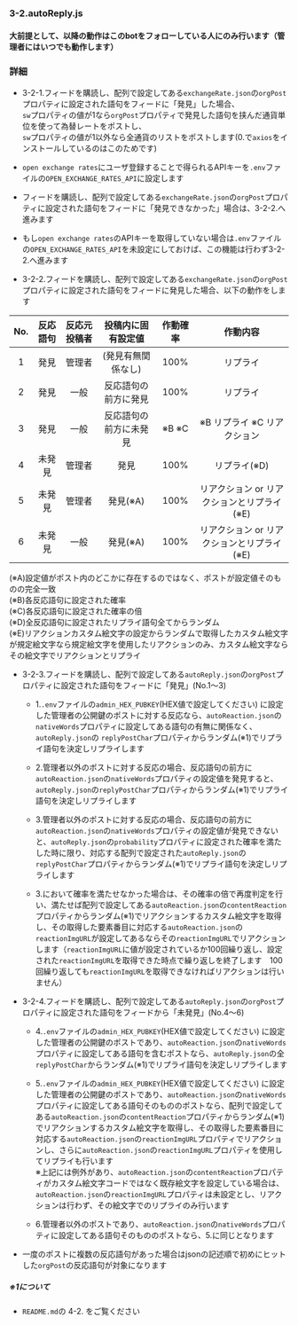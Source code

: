 ### 3-2.autoReply.js

#### 大前提として、以降の動作はこのbotをフォローしている人にのみ行います（管理者にはいつでも動作します）

### 詳細
- 3-2-1.フィードを購読し、配列で設定してある`exchangeRate.json`の`orgPost`プロパティに設定された語句をフィードに「発見」した場合、  
`sw`プロパティの値が1なら`orgPost`プロパティで発見した語句を挟んだ通貨単位を使って為替レートをポストし、  
`sw`プロパティの値が1以外なら全通貨のリストをポストします(0.で`axios`をインストールしているのはこのためです)
- `open exchange rates`にユーザ登録することで得られるAPIキーを`.env`ファイルの`OPEN_EXCHANGE_RATES_API`に設定します
- フィードを購読し、配列で設定してある`exchangeRate.json`の`orgPost`プロパティに設定された語句をフィードに「発見できなかった」場合は、3-2-2.へ進みます
- もし`open exchange rates`のAPIキーを取得していない場合は`.env`ファイルの`OPEN_EXCHANGE_RATES_API`を未設定にしておけば、この機能は行わず3-2-2.へ進みます

- 3-2-2.フィードを購読し、配列で設定してある`exchangeRate.json`の`orgPost`プロパティに設定された語句をフィードに発見した場合、以下の動作をします

| No. | 反応語句 | 反応元投稿者 | 投稿内に固有設定値 | 作動確率 | 作動内容 |
|:-:|:-:|:-:|:-:|:-:|:-:|
| 1 | 発見 | 管理者 | (発見有無関係なし) | 100% | リプライ |
| 2 | 発見 | 一般 | 反応語句の前方に発見 | 100% | リプライ |
| 3 | 発見 | 一般 | 反応語句の前方に未発見 | ※B ※C | ※B リプライ  ※C リアクション |
| 4 | 未発見 | 管理者 | 発見 | 100% | リプライ(※D) |
| 5 | 未発見 | 管理者 | 発見(※A) | 100% | リアクション or リアクションとリプライ (※E) |
| 6 | 未発見 | 一般 | 発見(※A) | 100% | リアクション or リアクションとリプライ (※E) |

(※A)設定値がポスト内のどこかに存在するのではなく、ポストが設定値そのものの完全一致  
(※B)各反応語句に設定された確率  
(※C)各反応語句に設定された確率の倍  
(※D)全反応語句に設定されたリプライ語句全てからランダム  
(※E)リアクションカスタム絵文字の設定からランダムで取得したカスタム絵文字が規定絵文字なら規定絵文字を使用したリアクションのみ、カスタム絵文字ならその絵文字でリアクションとリプライ

- 3-2-3.フィードを購読し、配列で設定してある`autoReply.json`の`orgPost`プロパティに設定された語句をフィードに「発見」(No.1～3)  
  - 1.`.env`ファイルの`admin_HEX_PUBKEY`(HEX値で設定してください) に設定した管理者の公開鍵のポストに対する反応なら、`autoReaction.json`の`nativeWords`プロパティに設定してある語句の有無に関係なく、`autoReply.json`の `replyPostChar`プロパティからランダム(※1)でリプライ語句を決定しリプライします

  - 2.管理者以外のポストに対する反応の場合、反応語句の前方に`autoReaction.json`の`nativeWords`プロパティの設定値を発見すると、`autoReply.json`の`replyPostChar`プロパティからランダム(※1)でリプライ語句を決定しリプライします

  - 3.管理者以外のポストに対する反応の場合、反応語句の前方に`autoReaction.json`の`nativeWords`プロパティの設定値が発見できないと、`autoReply.json`の`probability`プロパティに設定された確率を満たした時に限り、対応する配列で設定された`autoReply.json`の`replyPostChar`プロパティからランダム(※1)でリプライ語句を決定しリプライします
  - 3.において確率を満たせなかった場合は、その確率の倍で再度判定を行い、満たせば配列で設定してある`autoReaction.json`の`contentReaction`プロパティからランダム(※1)でリアクションするカスタム絵文字を取得し、その取得した要素番目に対応する`autoReaction.json`の`reactionImgURL`が設定してあるならその`reactionImgURL`でリアクションします（`reactionImgURL`に値が設定されているか100回繰り返し、設定された`reactionImgURL`を取得できた時点で繰り返しを終了します　100回繰り返しても`reactionImgURL`を取得できなければリアクションは行いません）


- 3-2-4.フィードを購読し、配列で設定してある`autoReply.json`の`orgPost`プロパティに設定された語句をフィードから「未発見」(No.4～6)
  - 4.`.env`ファイルの`admin_HEX_PUBKEY`(HEX値で設定してください) に設定した管理者の公開鍵のポストであり、`autoReaction.json`の`nativeWords`プロパティに設定してある語句を含むポストなら、`autoReply.json`の全`replyPostChar`からランダム(※1)でリプライ語句を決定しリプライします

  - 5.`.env`ファイルの`admin_HEX_PUBKEY`(HEX値で設定してください) に設定した管理者の公開鍵のポストであり、`autoReaction.json`の`nativeWords`プロパティに設定してある語句そのもののポストなら、配列で設定してある`autoReaction.json`の`contentReaction`プロパティからランダム(※1)でリアクションするカスタム絵文字を取得し、その取得した要素番目に対応する`autoReaction.json`の`reactionImgURL`プロパティでリアクションし、さらに`autoReaction.json`の`reactionImgURL`プロパティを使用してリプライも行います  
※上記には例外があり、`autoReaction.json`の`contentReaction`プロパティがカスタム絵文字コードではなく既存絵文字を設定している場合は、`autoReaction.json`の`reactionImgURL`プロパティは未設定とし、リアクションは行わず、その絵文字でのリプライのみ行います

  - 6.管理者以外のポストであり、`autoReaction.json`の`nativeWords`プロパティに設定してある語句そのもののポストなら、5.に同じとなります

- 一度のポストに複数の反応語句があった場合はjsonの記述順で初めにヒットした`orgPost`の反応語句が対象になります

##### ※1について
- `README.md`の 4-2. をご覧ください
